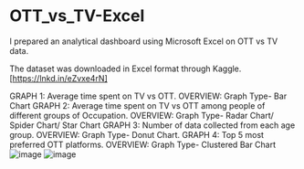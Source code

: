 # OTT_vs_TV-Excel

I prepared an analytical dashboard using Microsoft Excel on OTT vs TV data. 

The dataset was downloaded in Excel format through Kaggle. [https://lnkd.in/eZvxe4rN]

GRAPH 1: Average time spent on TV vs OTT.
OVERVIEW: Graph Type- Bar Chart
GRAPH 2: Average time spent on TV vs OTT among people of different groups of Occupation.
OVERVIEW: Graph Type- Radar Chart/ Spider Chart/ Star Chart
GRAPH 3: Number of data collected from each age group.
OVERVIEW: Graph Type- Donut Chart.
GRAPH 4: Top 5 most preferred OTT platforms.
OVERVIEW: Graph Type- Clustered Bar Chart
![image](https://github.com/user-attachments/assets/3d525e40-9e3f-4876-b99c-47d5da748dca)
![image](https://github.com/user-attachments/assets/94fa49ff-5b88-49da-8abe-4198566a5c95)
